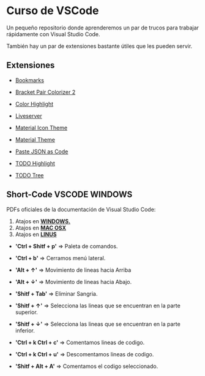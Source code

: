 # Curso de VSCode

Un pequeño repositorio donde aprenderemos un par de trucos para trabajar rápidamente con Visual Studio Code.

También hay un par de extensiones bastante útiles que les pueden servir.

## Extensiones

* [Bookmarks](https://marketplace.visualstudio.com/items?itemName=alefragnani.Bookmarks)

* [Bracket Pair Colorizer 2](https://marketplace.visualstudio.com/items?itemName=CoenraadS.bracket-pair-colorizer-2)

* [Color Highlight](https://marketplace.visualstudio.com/items?itemName=naumovs.color-highlight)

* [Liveserver](https://marketplace.visualstudio.com/items?itemName=ritwickdey.LiveServer)

* [Material Icon Theme](https://marketplace.visualstudio.com/items?itemName=PKief.material-icon-theme)

* [Material Theme](https://marketplace.visualstudio.com/items?itemName=Equinusocio.vsc-material-theme)

* [Paste JSON as Code](https://marketplace.visualstudio.com/items?itemName=quicktype.quicktype)

* [TODO Highlight](https://marketplace.visualstudio.com/items?itemName=wayou.vscode-todo-highlight)

* [TODO Tree](https://marketplace.visualstudio.com/items?itemName=Gruntfuggly.todo-tree)

## Short-Code VSCODE WINDOWS

PDFs oficiales de la documentación de Visual Studio Code:

1. Atajos en **[WINDOWS.](https://code.visualstudio.com/shortcuts/keyboard-shortcuts-windows.pdf)**
2. Atajos en **[MAC OSX](https://code.visualstudio.com/shortcuts/keyboard-shortcuts-macos.pdf)**
3. Atajos en **[LINUS](https://code.visualstudio.com/shortcuts/keyboard-shortcuts-linux.pdf)**

* **'Ctrl + Shitf + p'** => Paleta de comandos.
* **'Ctrl + b'** => Cerramos menú lateral.

* **'Alt + ↑'** => Movimiento de lineas hacia Arriba 
* **'Alt + ↓'**  => Movimiento de lineas hacia Abajo.
* **'Shitf + Tab'** => Eliminar Sangria.

* **'Shitf + ↑'** => Selecciona las lineas que se encuentran en la parte superior.
* **'Shitf + ↓'** => Selecciona las lineas que se encuentran en la parte inferior.

* **'Ctrl + k   Ctrl + c'** => Comentamos lineas de codigo.
* **'Ctrl + k   Ctrl + u'** => Descomentamos lineas de codigo.
* **'Shitf + Alt + A'** => Comentamos el codigo seleccionado.

